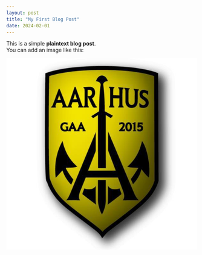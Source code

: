 ```yaml
---
layout: post
title: "My First Blog Post"
date: 2024-02-01
---
```


This is a simple **plaintext blog post**.  
You can add an image like this:

![Example Image](../assets/logo.jpg)
